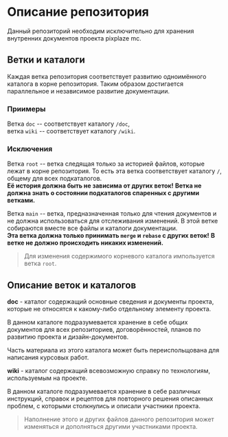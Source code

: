# Описание репозитория

Данный репозиторий необходим исключительно для хранения внутренних
документов проекта pixplaze mc.


## Ветки и каталоги

Каждая ветка репозитория соответствует развитию одноимённого каталога
в корне репозитория. Таким образом достигается параллельное и независимое
развитие документации.

### Приимеры
Ветка `doc` -- соответствует каталогу `/doc`, \
ветка `wiki` -- соответствует каталогу `/wiki`.

### Исключения
Ветка `root` -- ветка следящая только за историей файлов, которые лежат в
корне репозитория. То есть эта ветка соответствует каталогу `/`,
общему для всех подкаталогов. \
**Её история должна быть не зависима от других веток!**
**Ветка не должна знать о состоянии подкаталогов спаренных с другими ветками.**

Ветка `main` -- ветка, предназначенная только для чтения документов и не
должна использоваться для отслеживания изменений.
В этой ветке собираются вместе все файлы и каталоги документации. \
**Эта ветка должна только принимать `merge` и `rebase` с других веток!**
**В ветке не должно происходить никаких изменений.**

> Для изменения содержимого корневого каталога импользуется ветка `root`.


## Описание веток и каталогов

**doc** - каталог содержащий основные сведения и документы проекта,
которые не относятся к какому-либо отдельному элементу проекта.

В данном каталоге подразумевается хранение в себе общих документов для
всех репозиториев, договорённостей, планов по развитию проекта и 
дизайн-документов.

Часть материала из этого каталога может быть переиспольщована для
написания курсовых работ.


**wiki** - каталог содержащий всевозможную справку по технологиям,
используемым на проекте.

В данном каталоге подразумевается хранение в себе различных инструкций,
справок и рецептов для повторного решения описанных проблем, с которыми
столкнулись и описали участники проекта.


> Наполнение этого и других файлов данного репозитория может изменяться
> и дополняться другими участниками проекта.
